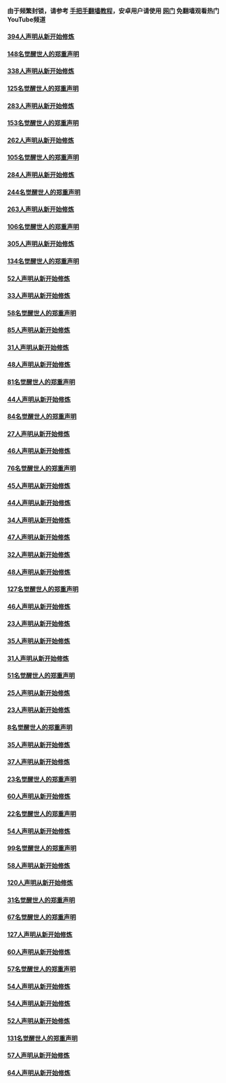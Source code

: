 #### 由于频繁封锁，请参考 [手把手翻墙教程](https://github.com/gfw-breaker/guides/wiki/)，安卓用户请使用 [网门](https://github.com/gfw-breaker/nogfw/blob/master/dl.md?t=05040801) 免翻墙观看热门YouTube频道 

#### [394人声明从新开始修炼](../pages/91/423914.md?t=05040801) 

#### [148名觉醒世人的郑重声明](../pages/91/423913.md?t=05040801) 

#### [338人声明从新开始修炼](../pages/91/423540.md?t=05040801) 

#### [125名觉醒世人的郑重声明](../pages/91/423539.md?t=05040801) 

#### [283人声明从新开始修炼](../pages/91/423296.md?t=05040801) 

#### [153名觉醒世人的郑重声明](../pages/91/423295.md?t=05040801) 

#### [262人声明从新开始修炼](../pages/91/423004.md?t=05040801) 

#### [105名觉醒世人的郑重声明](../pages/91/423003.md?t=05040801) 

#### [284人声明从新开始修炼](../pages/91/422707.md?t=05040801) 

#### [244名觉醒世人的郑重声明](../pages/91/422706.md?t=05040801) 

#### [263人声明从新开始修炼](../pages/91/422553.md?t=05040801) 

#### [106名觉醒世人的郑重声明](../pages/91/422552.md?t=05040801) 

#### [305人声明从新开始修炼](../pages/91/422153.md?t=05040801) 

#### [134名觉醒世人的郑重声明](../pages/91/422152.md?t=05040801) 

#### [52人声明从新开始修炼](../pages/91/421846.md?t=05040801) 

#### [33人声明从新开始修炼](../pages/91/421804.md?t=05040801) 

#### [58名觉醒世人的郑重声明](../pages/91/421845.md?t=05040801) 

#### [85人声明从新开始修炼](../pages/91/421769.md?t=05040801) 

#### [31人声明从新开始修炼](../pages/91/421763.md?t=05040801) 

#### [48人声明从新开始修炼](../pages/91/421605.md?t=05040801) 

#### [81名觉醒世人的郑重声明](../pages/91/421656.md?t=05040801) 

#### [44人声明从新开始修炼](../pages/91/421544.md?t=05040801) 

#### [84名觉醒世人的郑重声明](../pages/91/421543.md?t=05040801) 

#### [27人声明从新开始修炼](../pages/91/421465.md?t=05040801) 

#### [46人声明从新开始修炼](../pages/91/421454.md?t=05040801) 

#### [76名觉醒世人的郑重声明](../pages/91/421453.md?t=05040801) 

#### [45人声明从新开始修炼](../pages/91/421452.md?t=05040801) 

#### [44人声明从新开始修炼](../pages/91/421422.md?t=05040801) 

#### [34人声明从新开始修炼](../pages/91/421322.md?t=05040801) 

#### [47人声明从新开始修炼](../pages/91/421264.md?t=05040801) 

#### [32人声明从新开始修炼](../pages/91/421225.md?t=05040801) 

#### [48人声明从新开始修炼](../pages/91/421202.md?t=05040801) 

#### [127名觉醒世人的郑重声明](../pages/91/421224.md?t=05040801) 

#### [46人声明从新开始修炼](../pages/91/421203.md?t=05040801) 

#### [23人声明从新开始修炼](../pages/91/421138.md?t=05040801) 

#### [35人声明从新开始修炼](../pages/91/421122.md?t=05040801) 

#### [31人声明从新开始修炼](../pages/91/421081.md?t=05040801) 

#### [51名觉醒世人的郑重声明](../pages/91/421080.md?t=05040801) 

#### [25人声明从新开始修炼](../pages/91/421020.md?t=05040801) 

#### [23人声明从新开始修炼](../pages/91/420884.md?t=05040801) 

#### [8名觉醒世人的郑重声明](../pages/91/420883.md?t=05040801) 

#### [35人声明从新开始修炼](../pages/91/420809.md?t=05040801) 

#### [37人声明从新开始修炼](../pages/91/420766.md?t=05040801) 

#### [23名觉醒世人的郑重声明](../pages/91/420765.md?t=05040801) 

#### [60人声明从新开始修炼](../pages/91/420727.md?t=05040801) 

#### [22名觉醒世人的郑重声明](../pages/91/420726.md?t=05040801) 

#### [54人声明从新开始修炼](../pages/91/420529.md?t=05040801) 

#### [99名觉醒世人的郑重声明](../pages/91/420528.md?t=05040801) 

#### [58人声明从新开始修炼](../pages/91/420198.md?t=05040801) 

#### [120人声明从新开始修炼](../pages/91/420141.md?t=05040801) 

#### [31名觉醒世人的郑重声明](../pages/91/420197.md?t=05040801) 

#### [67名觉醒世人的郑重声明](../pages/91/420140.md?t=05040801) 

#### [127人声明从新开始修炼](../pages/91/420082.md?t=05040801) 

#### [60人声明从新开始修炼](../pages/91/420081.md?t=05040801) 

#### [57名觉醒世人的郑重声明](../pages/91/420080.md?t=05040801) 

#### [54人声明从新开始修炼](../pages/91/419533.md?t=05040801) 

#### [54人声明从新开始修炼](../pages/91/419532.md?t=05040801) 

#### [52人声明从新开始修炼](../pages/91/419531.md?t=05040801) 

#### [131名觉醒世人的郑重声明](../pages/91/419530.md?t=05040801) 

#### [57人声明从新开始修炼](../pages/91/419430.md?t=05040801) 

#### [64人声明从新开始修炼](../pages/91/419429.md?t=05040801) 

